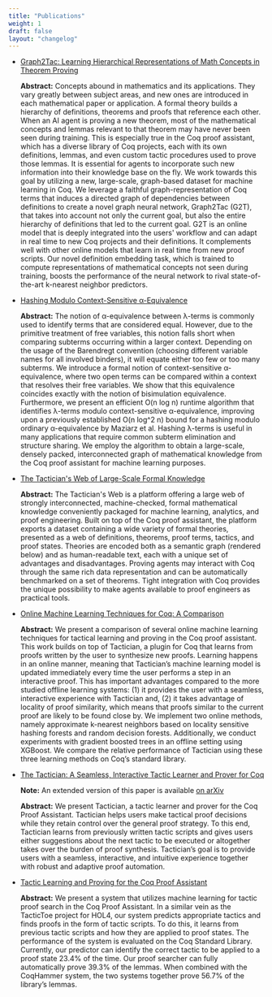 ```yaml
---
title: "Publications"
weight: 1
draft: false
layout: "changelog"
---
```


- [Graph2Tac: Learning Hierarchical Representations of Math Concepts in Theorem Proving](https://arxiv.org/abs/2401.02949)

  **Abstract:** Concepts abound in mathematics and its applications. They vary
  greatly between subject areas, and new ones are introduced in each
  mathematical paper or application. A formal theory builds a hierarchy of
  definitions, theorems and proofs that reference each other. When an AI agent
  is proving a new theorem, most of the mathematical concepts and lemmas
  relevant to that theorem may have never been seen during training. This is
  especially true in the Coq proof assistant, which has a diverse library of Coq
  projects, each with its own definitions, lemmas, and even custom tactic
  procedures used to prove those lemmas. It is essential for agents to
  incorporate such new information into their knowledge base on the fly. We work
  towards this goal by utilizing a new, large-scale, graph-based dataset for
  machine learning in Coq. We leverage a faithful graph-representation of Coq
  terms that induces a directed graph of dependencies between definitions to
  create a novel graph neural network, Graph2Tac (G2T), that takes into account
  not only the current goal, but also the entire hierarchy of definitions that
  led to the current goal. G2T is an online model that is deeply integrated into
  the users' workflow and can adapt in real time to new Coq projects and their
  definitions. It complements well with other online models that learn in real
  time from new proof scripts. Our novel definition embedding task, which is
  trained to compute representations of mathematical concepts not seen during
  training, boosts the performance of the neural network to rival
  state-of-the-art k-nearest neighbor predictors.

- [Hashing Modulo Context-Sensitive α-Equivalence](https://arxiv.org/abs/2401.02948)

  **Abstract:** The notion of α-equivalence between λ-terms is commonly used to
  identify terms that are considered equal. However, due to the primitive
  treatment of free variables, this notion falls short when comparing subterms
  occurring within a larger context. Depending on the usage of the Barendregt
  convention (choosing different variable names for all involved binders), it
  will equate either too few or too many subterms. We introduce a formal notion
  of context-sensitive α-equivalence, where two open terms can be compared
  within a context that resolves their free variables. We show that this
  equivalence coincides exactly with the notion of bisimulation equivalence.
  Furthermore, we present an efficient O(n log n) runtime algorithm that
  identifies λ-terms modulo context-sensitive α-equivalence, improving upon a
  previously established O(n log^2 n) bound for a hashing modulo ordinary
  α-equivalence by Maziarz et al. Hashing λ-terms is useful in many applications
  that require common subterm elimination and structure sharing. We employ the
  algorithm to obtain a large-scale, densely packed, interconnected graph of
  mathematical knowledge from the Coq proof assistant for machine learning
  purposes.

- [The Tactician's Web of Large-Scale Formal Knowledge](https://arxiv.org/abs/2401.02950)

  **Abstract:** The Tactician's Web is a platform offering a large web of
  strongly interconnected, machine-checked, formal mathematical knowledge
  conveniently packaged for machine learning, analytics, and proof engineering.
  Built on top of the Coq proof assistant, the platform exports a dataset
  containing a wide variety of formal theories, presented as a web of
  definitions, theorems, proof terms, tactics, and proof states. Theories are
  encoded both as a semantic graph (rendered below) and as human-readable text,
  each with a unique set of advantages and disadvantages. Proving agents may
  interact with Coq through the same rich data representation and can be
  automatically benchmarked on a set of theorems. Tight integration with Coq
  provides the unique possibility to make agents available to proof engineers as
  practical tools.

- [Online Machine Learning Techniques for Coq: A Comparison](https://link.springer.com/chapter/10.1007%2F978-3-030-81097-9_5)

  **Abstract:** We present a comparison of several online machine learning
  techniques for tactical learning and proving in the Coq proof assistant. This
  work builds on top of Tactician, a plugin for Coq that learns from proofs
  written by the user to synthesize new proofs. Learning happens in an online
  manner, meaning that Tactician’s machine learning model is updated immediately
  every time the user performs a step in an interactive proof. This has
  important advantages compared to the more studied offline learning systems:
  (1) it provides the user with a seamless, interactive experience with
  Tactician and, (2) it takes advantage of locality of proof similarity, which
  means that proofs similar to the current proof are likely to be found close
  by. We implement two online methods, namely approximate k-nearest neighbors
  based on locality sensitive hashing forests and random decision forests.
  Additionally, we conduct experiments with gradient boosted trees in an offline
  setting using XGBoost. We compare the relative performance of Tactician using
  these three learning methods on Coq’s standard library.

- [The Tactician: A Seamless, Interactive Tactic Learner and Prover for Coq](https://doi.org/10.1007/978-3-030-53518-6_17)
  
  **Note:** An extended version of this paper is available [on arXiv](https://arxiv.org/abs/2008.00120)
  
  **Abstract:** We present Tactician, a tactic learner and prover for the
  Coq Proof Assistant. Tactician helps users make tactical proof decisions
  while they retain control over the general proof strategy. To this end,
  Tactician learns from previously written tactic scripts and gives users
  either suggestions about the next tactic to be executed or altogether
  takes over the burden of proof synthesis. Tactician’s goal is to provide
  users with a seamless, interactive, and intuitive experience together with
  robust and adaptive proof automation.
  
- [Tactic Learning and Proving for the Coq Proof Assistant](https://doi.org/10.29007/wg1q)

  **Abstract:** We present a system that utilizes machine learning for tactic
  proof search in the Coq Proof Assistant. In a similar vein as the TacticToe
  project for HOL4, our system predicts appropriate tactics and finds proofs in
  the form of tactic scripts. To do this, it learns from previous tactic scripts
  and how they are applied to proof states. The performance of the system is
  evaluated on the Coq Standard Library. Currently, our predictor can identify
  the correct tactic to be applied to a proof state 23.4% of the time. Our proof
  searcher can fully automatically prove 39.3% of the lemmas. When combined with
  the CoqHammer system, the two systems together prove 56.7% of the library’s
  lemmas.
